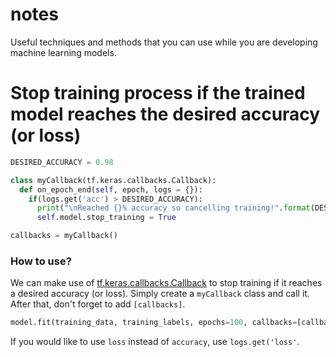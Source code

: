 # notes
Useful techniques and methods that you can use while you are developing machine learning models.

# Stop training process if the trained model reaches the desired accuracy (or loss)
```python
DESIRED_ACCURACY = 0.98

class myCallback(tf.keras.callbacks.Callback):
  def on_epoch_end(self, epoch, logs = {}):
    if(logs.get('acc') > DESIRED_ACCURACY):
      print("\nReached {}% accuracy so cancelling training!".format(DESIRED_ACCURACY*100)
      self.model.stop_training = True

callbacks = myCallback()
```

### How to use?

We can make use of [tf.keras.callbacks.Callback](https://www.tensorflow.org/api_docs/python/tf/keras/callbacks/Callback) to stop training if it reaches a desired accuracy (or loss). Simply create a `myCallback` class and call it.  After that, don't forget to add `[callbacks]`.

```python
model.fit(training_data, training_labels, epochs=100, callbacks=[callbacks])
```

If you would like to use `loss` instead of `accuracy`, use `logs.get('loss'`.
